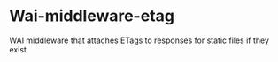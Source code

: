 # Wai-middleware-etag

WAI middleware that attaches ETags to responses for static files
if they exist.
